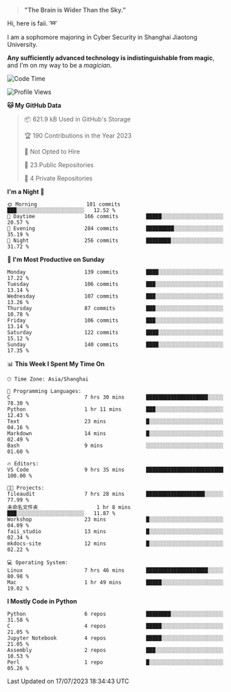 > **"The Brain is Wider Than the Sky."**

  Hi, here is faii. :loop:  
  
  I am a sophomore majoring in Cyber Security in Shanghai Jiaotong University.
  
  **Any sufficiently advanced technology is indistinguishable from magic**, and I'm on my way to be a *magician*.

<!--START_SECTION:waka-->
![Code Time](http://img.shields.io/badge/Code%20Time-18%20hrs%2014%20mins-blue)

![Profile Views](http://img.shields.io/badge/Profile%20Views-92-blue)

**🐱 My GitHub Data** 

> 📦 621.9 kB Used in GitHub's Storage 
 > 
> 🏆 190 Contributions in the Year 2023
 > 
> 🚫 Not Opted to Hire
 > 
> 📜 23 Public Repositories 
 > 
> 🔑 4 Private Repositories 
 > 
**I'm a Night 🦉** 

```text
🌞 Morning                101 commits         ███░░░░░░░░░░░░░░░░░░░░░░   12.52 % 
🌆 Daytime                166 commits         █████░░░░░░░░░░░░░░░░░░░░   20.57 % 
🌃 Evening                284 commits         █████████░░░░░░░░░░░░░░░░   35.19 % 
🌙 Night                  256 commits         ████████░░░░░░░░░░░░░░░░░   31.72 % 
```
📅 **I'm Most Productive on Sunday** 

```text
Monday                   139 commits         ████░░░░░░░░░░░░░░░░░░░░░   17.22 % 
Tuesday                  106 commits         ███░░░░░░░░░░░░░░░░░░░░░░   13.14 % 
Wednesday                107 commits         ███░░░░░░░░░░░░░░░░░░░░░░   13.26 % 
Thursday                 87 commits          ███░░░░░░░░░░░░░░░░░░░░░░   10.78 % 
Friday                   106 commits         ███░░░░░░░░░░░░░░░░░░░░░░   13.14 % 
Saturday                 122 commits         ████░░░░░░░░░░░░░░░░░░░░░   15.12 % 
Sunday                   140 commits         ████░░░░░░░░░░░░░░░░░░░░░   17.35 % 
```


📊 **This Week I Spent My Time On** 

```text
🕑︎ Time Zone: Asia/Shanghai

💬 Programming Languages: 
C                        7 hrs 30 mins       ████████████████████░░░░░   78.30 % 
Python                   1 hr 11 mins        ███░░░░░░░░░░░░░░░░░░░░░░   12.43 % 
Text                     23 mins             █░░░░░░░░░░░░░░░░░░░░░░░░   04.16 % 
Markdown                 14 mins             █░░░░░░░░░░░░░░░░░░░░░░░░   02.49 % 
Bash                     9 mins              ░░░░░░░░░░░░░░░░░░░░░░░░░   01.60 % 

🔥 Editors: 
VS Code                  9 hrs 35 mins       █████████████████████████   100.00 % 

🐱‍💻 Projects: 
fileaudit                7 hrs 28 mins       ███████████████████░░░░░░   77.99 % 
未命名文件夹                   1 hr 8 mins         ███░░░░░░░░░░░░░░░░░░░░░░   11.87 % 
Workshop                 23 mins             █░░░░░░░░░░░░░░░░░░░░░░░░   04.09 % 
faii_studio              13 mins             █░░░░░░░░░░░░░░░░░░░░░░░░   02.34 % 
mkdocs-site              12 mins             █░░░░░░░░░░░░░░░░░░░░░░░░   02.22 % 

💻 Operating System: 
Linux                    7 hrs 46 mins       ████████████████████░░░░░   80.98 % 
Mac                      1 hr 49 mins        █████░░░░░░░░░░░░░░░░░░░░   19.02 % 
```

**I Mostly Code in Python** 

```text
Python                   6 repos             ████████░░░░░░░░░░░░░░░░░   31.58 % 
C                        4 repos             █████░░░░░░░░░░░░░░░░░░░░   21.05 % 
Jupyter Notebook         4 repos             █████░░░░░░░░░░░░░░░░░░░░   21.05 % 
Assembly                 2 repos             ███░░░░░░░░░░░░░░░░░░░░░░   10.53 % 
Perl                     1 repo              █░░░░░░░░░░░░░░░░░░░░░░░░   05.26 % 
```




 Last Updated on 17/07/2023 18:34:43 UTC
<!--END_SECTION:waka-->


